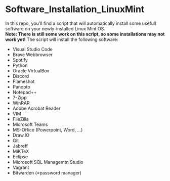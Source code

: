 # Software_Installation_LinuxMint
In this repo, you'll find a script that will automatically install some usefull software on your newly-installed Linux Mint OS.  
**Note: There is still some work on this script, so some installations may not work yet!**
The script will install the following software:  
* Visual Studio Code
* Brave Webbrowser
* Spotify
* Python
* Oracle VirtualBox
* Discord
* Flameshot
* Panopto
* Notepad++
* 7-Zipp
* WinRAR
* Adobe Acrobat Reader
* VIM
* FileZilla
* Microsoft Teams
* MS-Office (Powerpoint, Word, ...)
* Draw.IO
* Git
* Jabreff
* MiKTeX
* Eclipse
* Microsoft SQL Managemtn Studio
* Vagrant
* Bitwarden (=password manager)
